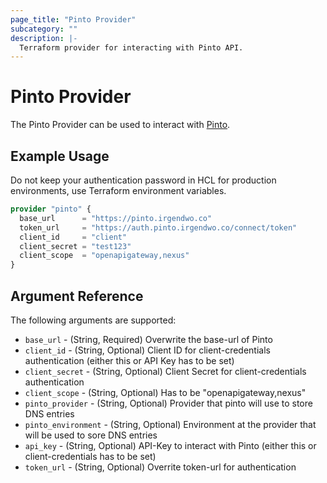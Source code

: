```yaml
---
page_title: "Pinto Provider"
subcategory: ""
description: |-
  Terraform provider for interacting with Pinto API.
---
```


# Pinto Provider

The Pinto Provider can be used to interact with [Pinto](https://pinto.irgendwo.co/api/dns/swagger/index.html).

## Example Usage

Do not keep your authentication password in HCL for production environments, use Terraform environment variables.

```terraform
provider "pinto" {
  base_url      = "https://pinto.irgendwo.co"
  token_url     = "https://auth.pinto.irgendwo.co/connect/token"
  client_id     = "client"
  client_secret = "test123"
  client_scope  = "openapigateway,nexus"
}
```

## Argument Reference

The following arguments are supported:

- `base_url` - (String, Required) Overwrite the base-url of Pinto
- `client_id` - (String, Optional) Client ID for client-credentials authentication (either this or API Key has to be set)
- `client_secret` - (String, Optional) Client Secret for client-credentials authentication
- `client_scope` - (String, Optional) Has to be "openapigateway,nexus"
- `pinto_provider` - (String, Optional) Provider that pinto will use to store DNS entries
- `pinto_environment` - (String, Optional) Environment at the provider that will be used to sore DNS entries
- `api_key` - (String, Optional) API-Key to interact with Pinto (either this or client-credentials has to be set)
- `token_url` - (String, Optional) Overrite token-url for authentication
